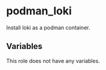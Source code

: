 # podman_loki

Install loki as a podman container.
## Variables
This role does not have any variables.
